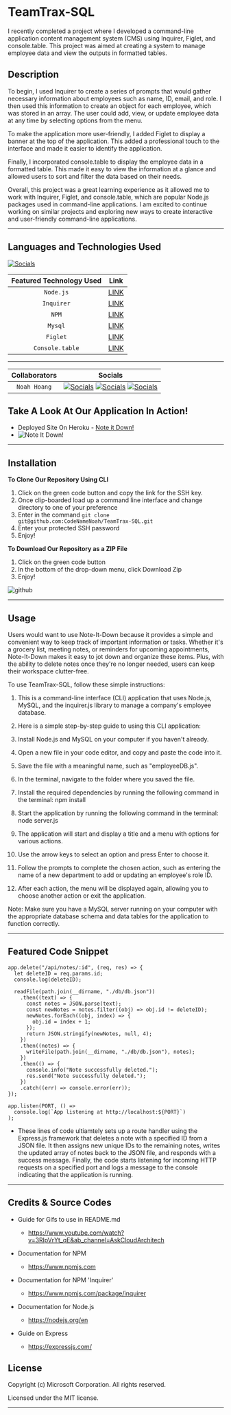 # TeamTrax-SQL

I recently completed a project where I developed a command-line application content management system (CMS) using Inquirer, Figlet, and console.table. This project was aimed at creating a system to manage employee data and view the outputs in formatted tables.

## Description

To begin, I used Inquirer to create a series of prompts that would gather necessary information about employees such as name, ID, email, and role. I then used this information to create an object for each employee, which was stored in an array. The user could add, view, or update employee data at any time by selecting options from the menu.

To make the application more user-friendly, I added Figlet to display a banner at the top of the application. This added a professional touch to the interface and made it easier to identify the application.

Finally, I incorporated console.table to display the employee data in a formatted table. This made it easy to view the information at a glance and allowed users to sort and filter the data based on their needs.

Overall, this project was a great learning experience as it allowed me to work with Inquirer, Figlet, and console.table, which are popular Node.js packages used in command-line applications. I am excited to continue working on similar projects and exploring new ways to create interactive and user-friendly command-line applications.

---

## Languages and Technologies Used

[![Socials](https://skillicons.dev/icons?i=html,css,js,git,heroku,express)](https://skillicons.dev)

| Featured Technology Used |                        Link                         |
| :----------------------: | :-------------------------------------------------: |
|        `Node.js`         |           [LINK](https://nodejs.dev/en/)            |
|        `Inquirer`        |   [LINK](https://www.npmjs.com/package/inquirer)    |
|          `NPM`           |           [LINK](https://www.npmjs.com/)            |
|         `Mysql`          |           [LINK](https://www.mysql.com/)            |
|         `Figlet`         |    [LINK](https://www.npmjs.com/package/figlet)     |
|     `Console.table`      | [LINK](https://www.npmjs.com/package/console.table) |

---

| Collaborators |                                                                                                                                  Socials                                                                                                                                   |
| :-----------: | :------------------------------------------------------------------------------------------------------------------------------------------------------------------------------------------------------------------------------------------------------------------------: |
| `Noah Hoang`  | [![Socials](https://skillicons.dev/icons?i=git)](https://github.com/codenamenoah) [![Socials](https://skillicons.dev/icons?i=linkedin)](https://www.linkedin.com/in/codenamenoah/) [![Socials](https://skillicons.dev/icons?i=twitter)](https://twitter.com/CodeNameNoahH) |

## Take A Look At Our Application In Action!

- Deployed Site On Heroku - [Note it Down!](https://note-it-down.herokuapp.com/)
- ![Note It Down!](https://user-images.githubusercontent.com/127361736/235059034-78b9ac82-5a9b-47e4-b952-3ffd79b3ca79.gif)

---

## Installation

**To Clone Our Repository Using CLI**

1. Click on the green code button and copy the link for the SSH key.
2. Once clip-boarded load up a command line interface and change directory to one of your preference
3. Enter in the command `git clone git@github.com:CodeNameNoah/TeamTrax-SQL.git`
4. Enter your protected SSH password
5. Enjoy!

**To Download Our Repository as a ZIP File**

1. Click on the green code button
2. In the bottom of the drop-down menu, click Download Zip
3. Enjoy!

![github](https://user-images.githubusercontent.com/127361736/227422005-d28a9020-e331-4098-976b-df9c1e545bb4.png)

---

## Usage

Users would want to use Note-It-Down because it provides a simple and convenient way to keep track of important information or tasks. Whether it's a grocery list, meeting notes, or reminders for upcoming appointments, Note-It-Down makes it easy to jot down and organize these items. Plus, with the ability to delete notes once they're no longer needed, users can keep their workspace clutter-free.

To use TeamTrax-SQL, follow these simple instructions:

1. This is a command-line interface (CLI) application that uses Node.js, MySQL, and the inquirer.js library to manage a company's employee database.

2. Here is a simple step-by-step guide to using this CLI application:

3. Install Node.js and MySQL on your computer if you haven't already.

4. Open a new file in your code editor, and copy and paste the code into it.

5. Save the file with a meaningful name, such as "employeeDB.js".

6. In the terminal, navigate to the folder where you saved the file.

7. Install the required dependencies by running the following command in the terminal: npm install

8. Start the application by running the following command in the terminal: node server.js

9. The application will start and display a title and a menu with options for various actions.

10. Use the arrow keys to select an option and press Enter to choose it.

11. Follow the prompts to complete the chosen action, such as entering the name of a new department to add or updating an employee's role ID.

12. After each action, the menu will be displayed again, allowing you to choose another action or exit the application.

Note: Make sure you have a MySQL server running on your computer with the appropriate database schema and data tables for the application to function correctly.

---

## Featured Code Snippet

```
app.delete("/api/notes/:id", (req, res) => {
  let deleteID = req.params.id;
  console.log(deleteID);

  readFile(path.join(__dirname, "./db/db.json"))
    .then((text) => {
      const notes = JSON.parse(text);
      const newNotes = notes.filter((obj) => obj.id != deleteID);
      newNotes.forEach((obj, index) => {
        obj.id = index + 1;
      });
      return JSON.stringify(newNotes, null, 4);
    })
    .then((notes) => {
      writeFile(path.join(__dirname, "./db/db.json"), notes);
    })
    .then(() => {
      console.info("Note successfully deleted.");
      res.send("Note successfully deleted.");
    })
    .catch((err) => console.error(err));
});

app.listen(PORT, () =>
  console.log(`App listening at http://localhost:${PORT}`)
);

```

- These lines of code ultiamtely sets up a route handler using the Express.js framework that deletes a note with a specified ID from a JSON file. It then assigns new unique IDs to the remaining notes, writes the updated array of notes back to the JSON file, and responds with a success message. Finally, the code starts listening for incoming HTTP requests on a specified port and logs a message to the console indicating that the application is running.

---

## Credits & Source Codes

- Guide for Gifs to use in README.md

  - https://www.youtube.com/watch?v=3RlpVrYt_qE&ab_channel=AskCloudArchitech

- Documentation for NPM

  - https://www.npmjs.com

- Documentation for NPM 'Inquirer'

  - https://www.npmjs.com/package/inquirer

- Documentation for Node.js

  - https://nodejs.org/en

- Guide on Express

  - https://expressjs.com/

## License

Copyright (c) Microsoft Corporation. All rights reserved.

Licensed under the MIT license.

---

